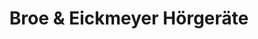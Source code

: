 ---
title: "Broe & Eickmeyer Hörgeräte"
url: /bruehl/broe-und-eickmeyer-hoergeraete/
shop: Hörgeräte
---